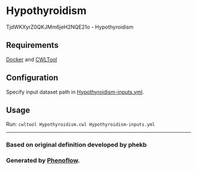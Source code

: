 # Hypothyroidism

TjdWKXyrZ0QKJMm6jeH2NQE21o - Hypothyroidism

## Requirements

[Docker](https://docs.docker.com/install/) and [CWLTool](https://github.com/common-workflow-language/cwltool#install)

## Configuration

Specify input dataset path in [Hypothyroidism-inputs.yml](Hypothyroidism-inputs.yml).

## Usage

Run: `cwltool Hypothyroidism.cwl Hypothyroidism-inputs.yml`

***

### Based on original definition developed by phekb
### Generated by [Phenoflow](https://kclhi.org/phenoflow).
